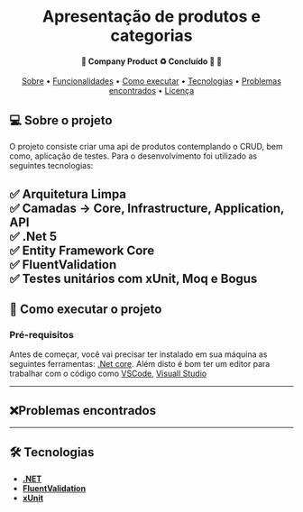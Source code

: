 <h1 align="center">
  Apresentação de produtos e categorias
</h1>

<h4 align="center">
	🚧  Company Product ♻️ Concluído 🚀 🚧
</h4>

<p align="center">
 <a href="#-sobre-o-projeto">Sobre</a> •
 <a href="#-funcionalidades">Funcionalidades</a> •
 <a href="#-como-executar-o-projeto">Como executar</a> •
 <a href="#-tecnologias">Tecnologias</a> •
 <a href="#-problemas-encontrados">Problemas encontrados</a> •
 <a href="#user-content--licença">Licença</a>
</p>

## 💻 Sobre o projeto

O projeto consiste criar uma api de produtos contemplando o CRUD, bem como, aplicação de testes.
Para o desenvolvimento foi utilizado as seguintes tecnologias:

✅ Arquitetura Limpa <br/>
✅ Camadas -> Core, Infrastructure, Application, API <br/>
✅ .Net 5 <br/>
✅ Entity Framework Core<br/>
✅ FluentValidation <br/>
✅ Testes unitários com xUnit, Moq e Bogus <br/>
---

## 🚀 Como executar o projeto

### Pré-requisitos

Antes de começar, você vai precisar ter instalado em sua máquina as seguintes ferramentas:
 [.Net core](https://dotnet.microsoft.com/en-us/download/dotnet/5.0).
Além disto é bom ter um editor para trabalhar com o código como [VSCode](https://code.visualstudio.com/), [Visuall Studio](https://visualstudio.microsoft.com/pt-br/downloads/)


---

## ❌Problemas encontrados

 
---

## 🛠 Tecnologias

- **[.NET](https://dotnet.microsoft.com/en-us/)**
- **[FluentValidation](https://fluentvalidation.net/)**
- **[xUnit](https://xunit.net/)**






